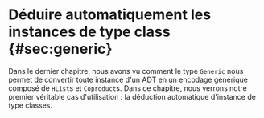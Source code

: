 # Déduire automatiquement les instances de type class {#sec:generic}

Dans le dernier chapitre, nous avons vu comment le type `Generic`
nous permet de convertir toute instance d'un ADT en un
encodage générique composé de `HList`s et `Coproduct`s.
Dans ce chapitre, nous verrons notre premier véritable cas d'utilisation :
la déduction automatique d'instance de type classes.
